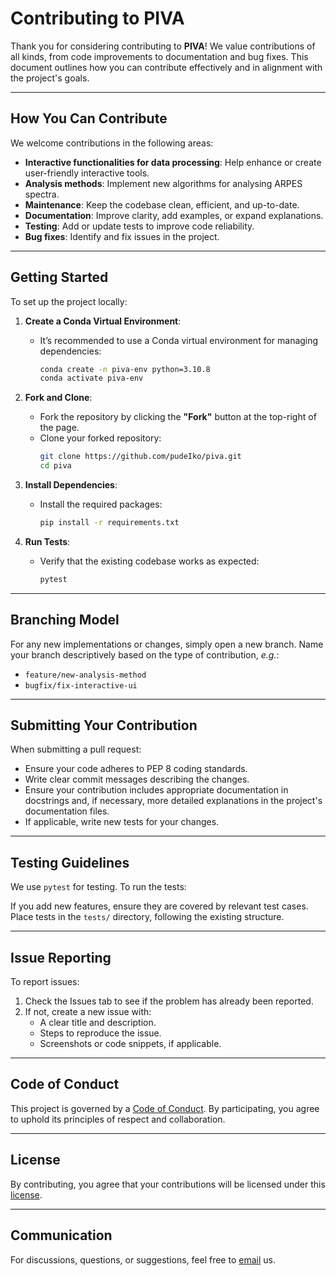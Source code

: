 # Contributing to PIVA

Thank you for considering contributing to **PIVA**! We value contributions of 
all kinds, from code improvements to documentation and bug fixes. This 
document outlines how you can contribute effectively and in alignment with the 
project's goals.

---

## How You Can Contribute

We welcome contributions in the following areas:
- **Interactive functionalities for data processing**: Help enhance or create 
user-friendly interactive tools.
- **Analysis methods**: Implement new algorithms for analysing ARPES spectra.
- **Maintenance**: Keep the codebase clean, efficient, and up-to-date.
- **Documentation**: Improve clarity, add examples, or expand explanations.
- **Testing**: Add or update tests to improve code reliability.
- **Bug fixes**: Identify and fix issues in the project.

---

## Getting Started

To set up the project locally:

1. **Create a Conda Virtual Environment**:
   - It’s recommended to use a Conda virtual environment for managing 
   dependencies:
     ```bash
     conda create -n piva-env python=3.10.8
     conda activate piva-env
     ```

2. **Fork and Clone**:
   - Fork the repository by clicking the **"Fork"** button at the top-right of 
   the page.
   - Clone your forked repository:
     ```bash
     git clone https://github.com/pudeIko/piva.git
     cd piva
     ```

3. **Install Dependencies**:
   - Install the required packages:
     ```bash
     pip install -r requirements.txt
     ```

4. **Run Tests**:
   - Verify that the existing codebase works as expected:
     ```bash
     pytest
     ```

---

## Branching Model

For any new implementations or changes, simply open a new branch. Name your 
branch descriptively based on the type of contribution, *e.g.*:

- `feature/new-analysis-method`
- `bugfix/fix-interactive-ui`

---

## Submitting Your Contribution

When submitting a pull request:

- Ensure your code adheres to PEP 8 coding standards.
- Write clear commit messages describing the changes.
- Ensure your contribution includes appropriate documentation in 
docstrings and, if necessary, more detailed explanations in the project's 
documentation files.
- If applicable, write new tests for your changes.

---

## Testing Guidelines

We use `pytest` for testing. To run the tests:

If you add new features, ensure they are covered by relevant test cases. 
Place tests in the `tests/` directory, following the existing structure.

---

## Issue Reporting

To report issues:

1. Check the Issues tab to see if the problem has already been reported.
2. If not, create a new issue with:
   - A clear title and description.
   - Steps to reproduce the issue.
   - Screenshots or code snippets, if applicable.

---

## Code of Conduct

This project is governed by a [Code of Conduct](CODE_OF_CONDUCT.md). By 
participating, you agree to uphold its principles of respect and collaboration.

---

## License

By contributing, you agree that your contributions will be licensed under this 
[license](LICENSE).

---

## Communication

For discussions, questions, or suggestions, feel free to 
[email](mailto:piva-project@proton.me) us.

